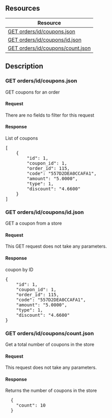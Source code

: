 ## Resources
<table class="table table-bordered ">
  <thead>
   <tr>
     <th>Resource</th>
   </tr>
 </thead>
 <tbody>
   <tr>
     <td><a href="#get-ordersidcouponsjson">GET orders/id/coupons.json</a></td>
     
   </tr>
   <tr>
     <td><a href="#get-ordersidcouponsidjson">GET orders/id/coupons/id.json</a></td>
     
   </tr>
   <tr>
     <td><a href="#get-ordersidcouponscountjson">GET orders/id/coupons/count.json</a></td>
     
   </tr>
   
 </tbody>
</table>
   
## Description
### GET orders/id/coupons.json
GET coupons for an order

#### Request
There are no fields to filter for this request

#### Response
List of coupons
<pre>
[
    {
        "id": 1,
        "coupon_id": 1,
        "order_id": 115,
        "code": "557D2DEA0CCAFA1",
        "amount": "5.0000",
        "type": 1,
        "discount": "4.6600"
    }
]
</pre>


### GET orders/id/coupons/id.json
GET a coupon from a store

#### Request
This GET request does not take any parameters.

#### Response
coupon by ID
<pre>
{
    "id": 1,
    "coupon_id": 1,
    "order_id": 115,
    "code": "557D2DEA0CCAFA1",
    "amount": "5.0000",
    "type": 1,
    "discount": "4.6600"
}
</pre>    


### GET orders/id/coupons/count.json
Get a total number of coupons in the store

#### Request
This request does not take any parameters.

#### Response
Returns the number of coupons in the store 
<pre>
  {
    "count": 10
  }
</pre>
